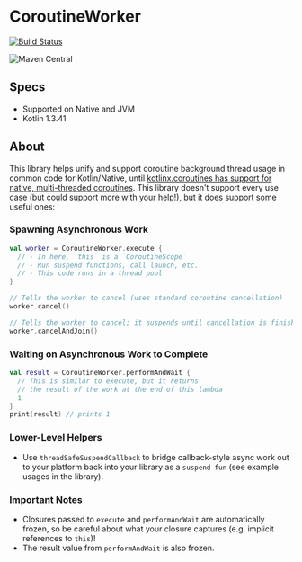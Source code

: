 # CoroutineWorker

[![Build Status](https://dev.azure.com/autodeskoss/coroutineworker/_apis/build/status/Autodesk.coroutineworker?branchName=master)](https://dev.azure.com/autodeskoss/coroutineworker/_build/latest?definitionId=1&branchName=master)

![Maven Central](https://img.shields.io/maven-central/v/com.autodesk/coroutineworker.svg)

## Specs

- Supported on Native and JVM
- Kotlin 1.3.41

## About

This library helps unify and support coroutine background thread usage in common code for Kotlin/Native, until [kotlinx.coroutines has support for native, multi-threaded coroutines](https://github.com/Kotlin/kotlinx.coroutines/issues/462). This library doesn't support every use case (but could support more with your help!), but it does support some useful ones:

### Spawning Asynchronous Work
```kotlin
val worker = CoroutineWorker.execute {
  // - In here, `this` is a `CoroutineScope`
  // - Run suspend functions, call launch, etc.
  // - This code runs in a thread pool
}

// Tells the worker to cancel (uses standard coroutine cancellation)
worker.cancel()

// Tells the worker to cancel; it suspends until cancellation is finished
worker.cancelAndJoin()
```

### Waiting on Asynchronous Work to Complete

```kotlin
val result = CoroutineWorker.performAndWait {
  // This is similar to execute, but it returns
  // the result of the work at the end of this lambda
  1
}
print(result) // prints 1
```

### Lower-Level Helpers

- Use `threadSafeSuspendCallback` to bridge callback-style async work out to your platform back into your library as a `suspend fun` (see example usages in the library).

### Important Notes

- Closures passed to `execute` and `performAndWait` are automatically frozen, so be careful about what your closure captures (e.g. implicit references to `this`)!
- The result value from `performAndWait` is also frozen.
